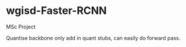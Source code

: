 # wgisd-Faster-RCNN
MSc Project


Quantise backbone only add in quant stubs, can easily do forward pass.
